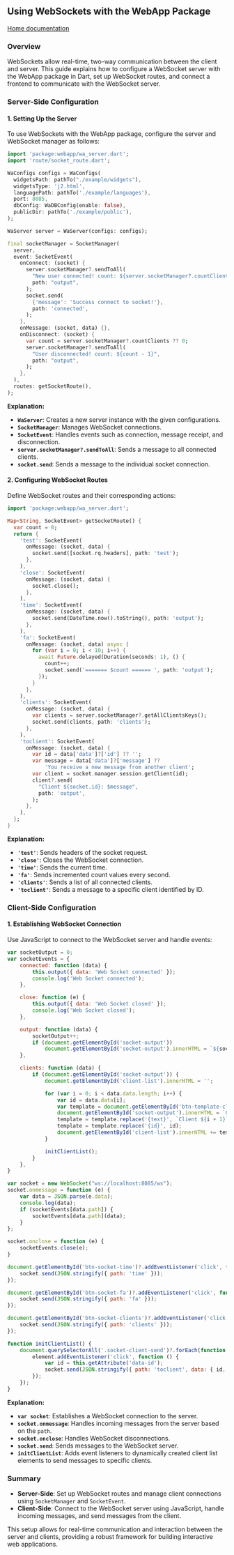 ## Using WebSockets with the WebApp Package
[Home documentation](/doc/README.md)

### Overview

WebSockets allow real-time, two-way communication between the client and server. This guide explains how to configure a WebSocket server with the WebApp package in Dart, set up WebSocket routes, and connect a frontend to communicate with the WebSocket server.

### Server-Side Configuration

#### 1. Setting Up the Server

To use WebSockets with the WebApp package, configure the server and WebSocket manager as follows:

```dart
import 'package:webapp/wa_server.dart';
import 'route/socket_route.dart';

WaConfigs configs = WaConfigs(
  widgetsPath: pathTo("./example/widgets"),
  widgetsType: 'j2.html',
  languagePath: pathTo('./example/languages'),
  port: 8085,
  dbConfig: WaDBConfig(enable: false),
  publicDir: pathTo('./example/public'),
);

WaServer server = WaServer(configs: configs);

final socketManager = SocketManager(
  server,
  event: SocketEvent(
    onConnect: (socket) {
      server.socketManager?.sendToAll(
        "New user connected! count: ${server.socketManager?.countClients}",
        path: "output",
      );
      socket.send(
        {'message': 'Success connect to socket!'},
        path: 'connected',
      );
    },
    onMessage: (socket, data) {},
    onDisconnect: (socket) {
      var count = server.socketManager?.countClients ?? 0;
      server.socketManager?.sendToAll(
        "User disconnected! count: ${count - 1}",
        path: "output",
      );
    },
  ),
  routes: getSocketRoute(),
);
```

**Explanation:**

- **`WaServer`**: Creates a new server instance with the given configurations.
- **`SocketManager`**: Manages WebSocket connections.
- **`SocketEvent`**: Handles events such as connection, message receipt, and disconnection.
- **`server.socketManager?.sendToAll`**: Sends a message to all connected clients.
- **`socket.send`**: Sends a message to the individual socket connection.

#### 2. Configuring WebSocket Routes

Define WebSocket routes and their corresponding actions:

```dart
import 'package:webapp/wa_server.dart';

Map<String, SocketEvent> getSocketRoute() {
  var count = 0;
  return {
    'test': SocketEvent(
      onMessage: (socket, data) {
        socket.send([socket.rq.headers], path: 'test');
      },
    ),
    'close': SocketEvent(
      onMessage: (socket, data) {
        socket.close();
      },
    ),
    'time': SocketEvent(
      onMessage: (socket, data) {
        socket.send(DateTime.now().toString(), path: 'output');
      },
    ),
    'fa': SocketEvent(
      onMessage: (socket, data) async {
        for (var i = 0; i < 10; i++) {
          await Future.delayed(Duration(seconds: 1), () {
            count++;
            socket.send('======= $count ====== ', path: 'output');
          });
        }
      },
    ),
    'clients': SocketEvent(
      onMessage: (socket, data) {
        var clients = server.socketManager?.getAllClientsKeys();
        socket.send(clients, path: 'clients');
      },
    ),
    'toclient': SocketEvent(
      onMessage: (socket, data) {
        var id = data['data']?['id'] ?? '';
        var message = data['data']?['message'] ??
            'You receive a new message from another client';
        var client = socket.manager.session.getClient(id);
        client?.send(
          "Client ${socket.id}: $message",
          path: 'output',
        );
      },
    ),
  };
}
```

**Explanation:**

- **`'test'`**: Sends headers of the socket request.
- **`'close'`**: Closes the WebSocket connection.
- **`'time'`**: Sends the current time.
- **`'fa'`**: Sends incremented count values every second.
- **`'clients'`**: Sends a list of all connected clients.
- **`'toclient'`**: Sends a message to a specific client identified by ID.

### Client-Side Configuration

#### 1. Establishing WebSocket Connection

Use JavaScript to connect to the WebSocket server and handle events:

```javascript
var socketOutput = 0;
var socketEvents = {
    connected: function (data) {
        this.output({ data: 'Web Socket connected' });
        console.log('Web Socket connected');
    },

    close: function (e) {
        this.output({ data: 'Web Socket closed' });
        console.log('Web Socket closed');
    },

    output: function (data) {
        socketOutput++;
        if (document.getElementById('socket-output'))
            document.getElementById('socket-output').innerHTML = `${socketOutput}.  ${data.data}\n` + document.getElementById('socket-output').innerHTML;
    },

    clients: function (data) {
        if (document.getElementById('socket-output')) {
            document.getElementById('client-list').innerHTML = '';

            for (var i = 0; i < data.data.length; i++) {
                var id = data.data[i];
                var template = document.getElementById('btn-template-client').innerHTML;
                document.getElementById('socket-output').innerHTML = `Client ${i + 1}: ${id}\n` + document.getElementById('socket-output').innerHTML;
                template = template.replace('{text}', `Client ${i + 1}`);
                template = template.replace('{id}', id);
                document.getElementById('client-list').innerHTML += template;
            }

            initClientList();
        }
    },
}

var socket = new WebSocket("ws://localhost:8085/ws");
socket.onmessage = function (e) {
    var data = JSON.parse(e.data);
    console.log(data);
    if (socketEvents[data.path]) {
        socketEvents[data.path](data);
    }
};

socket.onclose = function (e) {
    socketEvents.close(e);
}

document.getElementById('btn-socket-time')?.addEventListener('click', function () {
    socket.send(JSON.stringify({ path: 'time' }));
});

document.getElementById('btn-socket-fa')?.addEventListener('click', function () {
    socket.send(JSON.stringify({ path: 'fa' }));
});

document.getElementById('btn-socket-clients')?.addEventListener('click', function () {
    socket.send(JSON.stringify({ path: 'clients' }));
});

function initClientList() {
    document.querySelectorAll('.socket-client-send')?.forEach(function (element) {
        element.addEventListener('click', function () {
            var id = this.getAttribute('data-id');
            socket.send(JSON.stringify({ path: 'toclient', data: { id, message: `Hello! How are you?` } }));
        });
    });
}
```

**Explanation:**

- **`var socket`**: Establishes a WebSocket connection to the server.
- **`socket.onmessage`**: Handles incoming messages from the server based on the `path`.
- **`socket.onclose`**: Handles WebSocket disconnections.
- **`socket.send`**: Sends messages to the WebSocket server.
- **`initClientList`**: Adds event listeners to dynamically created client list elements to send messages to specific clients.

### Summary

- **Server-Side**: Set up WebSocket routes and manage client connections using `SocketManager` and `SocketEvent`.
- **Client-Side**: Connect to the WebSocket server using JavaScript, handle incoming messages, and send messages from the client.

This setup allows for real-time communication and interaction between the server and clients, providing a robust framework for building interactive web applications.